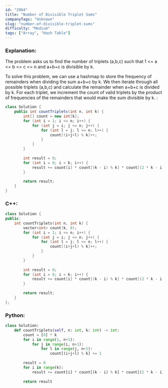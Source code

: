 ```yaml
---
id: "2964"
title: "Number of Divisible Triplet Sums"
companyTags: "Unknown"
slug: "number-of-divisible-triplet-sums"
difficulty: "Medium"
tags: ["Array", "Hash Table"]
---
```


### Explanation:

The problem asks us to find the number of triplets (a,b,c) such that 1 <= a <= b <= c <= n and a+b+c is divisible by k.

To solve this problem, we can use a hashmap to store the frequency of remainders when dividing the sum a+b+c by k. We then iterate through all possible triplets (a,b,c) and calculate the remainder when a+b+c is divided by k. For each triplet, we increment the count of valid triplets by the product of frequencies of the remainders that would make the sum divisible by k.
:
```java
class Solution {
    public int countTriplets(int n, int k) {
        int[] count = new int[k];
        for (int i = 1; i <= n; i++) {
            for (int j = i; j <= n; j++) {
                for (int l = j; l <= n; l++) {
                    count[(i+j+l) % k]++;
                }
            }
        }
        
        int result = 0;
        for (int i = 0; i < k; i++) {
            result += count[i] * count[(k - i) % k] * count[(2 * k - i) % k];
        }
        
        return result;
    }
}
```

### C++:
```cpp
class Solution {
public:
    int countTriplets(int n, int k) {
        vector<int> count(k, 0);
        for (int i = 1; i <= n; i++) {
            for (int j = i; j <= n; j++) {
                for (int l = j; l <= n; l++) {
                    count[(i+j+l) % k]++;
                }
            }
        }
        
        int result = 0;
        for (int i = 0; i < k; i++) {
            result += count[i] * count[(k - i) % k] * count[(2 * k - i) % k];
        }
        
        return result;
    }
};
```

### Python:
```python
class Solution:
    def countTriplets(self, n: int, k: int) -> int:
        count = [0] * k
        for i in range(1, n+1):
            for j in range(i, n+1):
                for l in range(j, n+1):
                    count[(i+j+l) % k] += 1
        
        result = 0
        for i in range(k):
            result += count[i] * count[(k - i) % k] * count[(2 * k - i) % k]
        
        return result
```